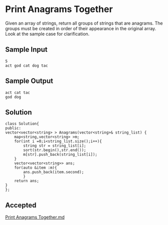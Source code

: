
# Print Anagrams Together
Given an array of strings, return all groups of strings that are anagrams. The groups must be created in order of their appearance in the original array. Look at the sample case for clarification.


## Sample Input
    5
    act god cat dog tac


## Sample Output
    act cat tac 
    god dog     

## Solution
    class Solution{
    public:
    vector<vector<string> > Anagrams(vector<string>& string_list) {
        map<string,vector<string> >m;
        for(int i =0;i<string_list.size();i++){
            string str = string_list[i];
            sort(str.begin(),str.end());
            m[str].push_back(string_list[i]);
        }
        vector<vector<string>> ans;
        for(auto &item :m){
            ans.push_back(item.second);
            }
        return ans;
    }
    };



 

 




## Accepted
[Print Anagrams Together.md](https://github.com/GeekNinja24/6Companies30days/files/10353323/Print.Anagrams.Together.md)
